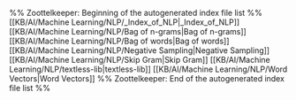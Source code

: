 %% Zoottelkeeper: Beginning of the autogenerated index file list  %%
 [[KB/AI/Machine Learning/NLP/_Index_of_NLP|_Index_of_NLP]]
 [[KB/AI/Machine Learning/NLP/Bag of n-grams|Bag of n-grams]]
 [[KB/AI/Machine Learning/NLP/Bag of words|Bag of words]]
 [[KB/AI/Machine Learning/NLP/Negative Sampling|Negative Sampling]]
 [[KB/AI/Machine Learning/NLP/Skip Gram|Skip Gram]]
 [[KB/AI/Machine Learning/NLP/textless-lib|textless-lib]]
 [[KB/AI/Machine Learning/NLP/Word Vectors|Word Vectors]]
%% Zoottelkeeper: End of the autogenerated index file list  %%
